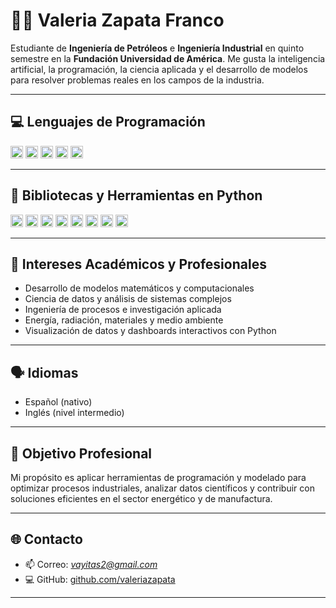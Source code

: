 # 👩‍🔬 Valeria Zapata Franco

Estudiante de **Ingeniería de Petróleos** e **Ingeniería Industrial** en quinto semestre en la **Fundación Universidad de América**. Me gusta la inteligencia artificial, la programación, la ciencia aplicada y el desarrollo de modelos para resolver problemas reales en los campos de la industria.

---

## 💻 Lenguajes de Programación
<p>
  <img alt="Python" src="https://img.shields.io/badge/python-%2314354C.svg?&style=flat&logo=python&logoColor=white" height="20"/>
  <img alt="R" src="https://img.shields.io/badge/R-%23276DC3.svg?&style=flat&logo=r&logoColor=white" height="20"/>
  <img alt="HTML5" src="https://img.shields.io/badge/html5-%23E34F26.svg?&style=flat&logo=html5&logoColor=white" height="20"/>
  <img alt="LaTeX" src="https://img.shields.io/badge/LaTeX-%23008080.svg?&style=flat&logo=latex&logoColor=white" height="20"/>
  <img alt="Markdown" src="https://img.shields.io/badge/markdown-%23000000.svg?&style=flat&logo=markdown&logoColor=white" height="20"/>
</p>

---

## 🧰 Bibliotecas y Herramientas en Python
<p>
  <img alt="Jupyter" src="https://img.shields.io/badge/Jupyter-%23F37626.svg?&style=flat&logo=Jupyter&logoColor=white" height="20"/>
  <img alt="NumPy" src="https://img.shields.io/badge/numpy-%230095D5.svg?&style=flat&logo=numpy&logoColor=white" height="20"/>
  <img alt="Pandas" src="https://img.shields.io/badge/pandas-%23150458.svg?&style=flat&logo=pandas&logoColor=white" height="20"/>
  <img alt="SymPy" src="https://img.shields.io/badge/SymPy-%23239120.svg?&style=flat&logo=sympy&logoColor=white" height="20"/>
  <img alt="SciPy" src="https://img.shields.io/badge/scipy-%230C55A5.svg?&style=flat&logo=scipy&logoColor=white" height="20"/>
  <img alt="TensorFlow" src="https://img.shields.io/badge/tensorflow-%23FF6F00.svg?&style=flat&logo=tensorflow&logoColor=white" height="20"/>
  <img alt="Keras" src="https://img.shields.io/badge/keras-%23D00000.svg?&style=flat&logo=keras&logoColor=white" height="20"/>
  <img alt="Streamlit" src="https://img.shields.io/badge/Streamlit-%23FF4B4B.svg?&style=flat&logo=Streamlit&logoColor=white" height="20"/>
</p>

---

## 🎯 Intereses Académicos y Profesionales
- Desarrollo de modelos matemáticos y computacionales
- Ciencia de datos y análisis de sistemas complejos
- Ingeniería de procesos e investigación aplicada
- Energía, radiación, materiales y medio ambiente
- Visualización de datos y dashboards interactivos con Python

---

## 🗣 Idiomas
- Español (nativo)
- Inglés (nivel intermedio)

---

## 🚀 Objetivo Profesional
Mi propósito es aplicar herramientas de programación y modelado para optimizar procesos industriales, analizar datos científicos y contribuir con soluciones eficientes en el sector energético y de manufactura.

---

## 🌐 Contacto
- 📫 Correo: *vayitas2@gmail.com*
- 💻 GitHub: [github.com/valeriazapata](https://github.com/valeriazapata)

---



